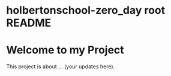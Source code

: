 # holbertonschool-zero_day root README
# Welcome to my Project
This project is about ... (your updates here).

